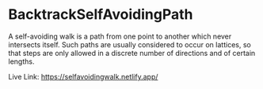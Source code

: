 # BacktrackSelfAvoidingPath

A self-avoiding walk is a path from one point to another which never intersects itself. Such paths are usually considered to occur on lattices, so that steps are only allowed in a discrete number of directions and of certain lengths.

Live Link: https://selfavoidingwalk.netlify.app/
